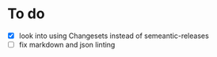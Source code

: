 # To do

- [x] look into using Changesets instead of semeantic-releases
- [ ] fix markdown and json linting
